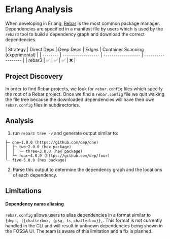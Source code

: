 # Erlang Analysis

When developing in Erlang, [Rebar](https://www.rebar3.org/) is the most common package manager. Dependencies are specified in a manifest file by users which is used by the `rebar3` tool to build a dependency graph and download the correct dependencies.


| Strategy | Direct Deps        | Deep Deps          | Edges              | Container Scanning (experimental) |
| -------- | ------------------ | ------------------ | ------------------ |
| rebar3   | :white_check_mark: | :white_check_mark: | :white_check_mark: | :x:                               |

## Project Discovery

In order to find Rebar projects, we look for `rebar.config` files which specify the root of a Rebar project. Once we find a `rebar.config` file we quit walking the file tree because the downloaded dependencies will have their own `rebar.config` files in subdirectories. 

## Analysis

1. run `rebar3 tree -v` and generate output similar to:
```
├─ one─1.0.0 (https://github.com/dep/one)
│  ├─ two─2.0.0 (hex package)
│  │  └─ three─3.0.0 (hex package)
│  └─ four─4.0.0 (https://github.com/dep/four)
└─ five─5.0.0 (hex package)
```
2. Parse this output to determine the dependency graph and the locations of each dependency.

## Limitations

#### Dependency name aliasing
`rebar.config` allows users to alias dependencies in a format similar to `{deps, [{chatterbox, {pkg, ts_chatterbox}},`. This format is not currently handled in the CLI and will result in unknown dependencies being shown in the FOSSA UI. The team is aware of this limitation and a fix is planned.
